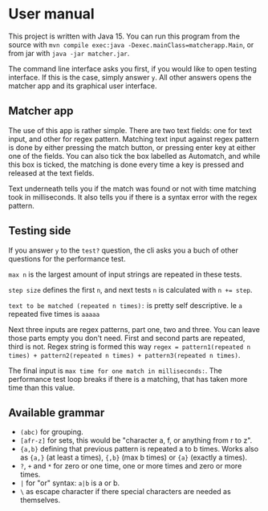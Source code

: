 # User manual

This project is written with Java 15. 
You can run this program from the source with `mvn compile exec:java -Dexec.mainClass=matcherapp.Main`, or from jar with `java -jar matcher.jar`. 

The command line interface asks you first, if you would like to open testing interface. 
If this is the case, simply answer `y`. All other answers opens the matcher app and its graphical user interface. 

## Matcher app

The use of this app is rather simple. There are two text fields: one for text input, and other for regex pattern. 
Matching text input against regex pattern is done by either pressing the match button, or pressing enter key at either one of the fields. 
You can also tick the box labelled as Automatch, and while this box is ticked, the matching is done every time a key is pressed and released at the text fields. 

Text underneath tells you if the match was found or not with time matching took in milliseconds. 
It also tells you if there is a syntax error with the regex pattern.

## Testing side

If you answer `y` to the `test?` question, the cli asks you a buch of other questions for the performance test.

`max n` is the largest amount of input strings are repeated in these tests.

`step size` defines the first `n`, and next tests `n` is calculated with `n += step`.

`text to be matched (repeated n times):` is pretty self descriptive. Ie `a` repeated five times is `aaaaa`

Next three inputs are regex patterns, part one, two and three. You can leave those parts empty you don't need. 
First and second parts are repeated, third is not. Regex string is formed this way `regex = pattern1(repeated n times) + pattern2(repeated n times) + pattern3(repeated n times)`.

The final input is `max time for one match in milliseconds:`. The performance test loop breaks if there is a matching, that has taken more time than this value.

## Available grammar

* `(abc)` for grouping.
* `[afr-z]` for sets, this would be "character a, f, or anything from r to z".
* `{a,b}` defining that previous pattern is repeated a to b times. Works also as `{a,}` (at least a times), `{,b}` (max b times) or `{a}` (exactly a times).
* `?`, `+` and `*` for zero or one time, one or more times and zero or more times.
* `|` for "or" syntax: `a|b` is a or b.
* `\` as escape character if there special characters are needed as themselves.
